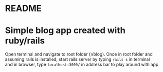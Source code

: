 # README

# Simple blog app created with ruby/rails

Open terminal and navigate to root folder ()/blog). Once in root folder and assuming rails is installed, start rails server by typing `rails s` in terminal and in browser, type `localhost:3000/` in address bar to play around with app
